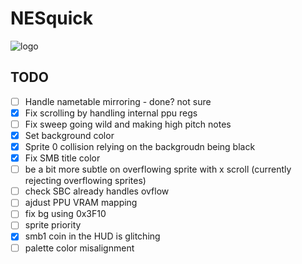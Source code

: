 # NESquick

![logo](assets/logo.png)

## TODO
- [ ] Handle nametable mirroring - done? not sure
- [x] Fix scrolling by handling internal ppu regs 
- [ ] Fix sweep going wild and making high pitch notes
- [x] Set background color
- [x] Sprite 0 collision relying on the backgroudn being black
- [x] Fix SMB title color
- [ ] be a bit more subtle on overflowing sprite with x scroll (currently rejecting overflowing sprites)
- [ ] check SBC already handles ovflow
- [ ] ajdust PPU VRAM mapping
- [ ] fix bg using 0x3F10
- [ ] sprite priority
- [x] smb1 coin in the HUD is glitching
- [ ] palette color misalignment
